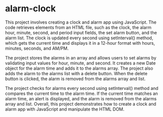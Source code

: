 # alarm-clock
This project involves creating a clock and alarm app using JavaScript. The code retrieves elements from an HTML file, such as the clock, the alarm hour, minute, second, and period input fields, the set alarm button, and the alarm list. The clock is updated every second using setInterval() method, which gets the current time and displays it in a 12-hour format with hours, minutes, seconds, and AM/PM.

The project stores the alarms in an array and allows users to set alarms by validating input values for hour, minute, and second. It creates a new Date object for the alarm time and adds it to the alarms array. The project also adds the alarm to the alarms list with a delete button. When the delete button is clicked, the alarm is removed from the alarms array and list.

The project checks for alarms every second using setInterval() method and compares the current time to the alarm time. If the current time matches an alarm time, an alert is displayed, and the alarm is removed from the alarms array and list. Overall, this project demonstrates how to create a clock and alarm app with JavaScript and manipulate the HTML DOM.

